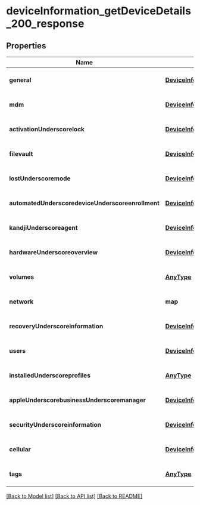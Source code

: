 # deviceInformation_getDeviceDetails_200_response

## Properties
Name | Type | Description | Notes
------------ | ------------- | ------------- | -------------
**general** | [**DeviceInformationGetDeviceDetails200ResponseGeneral**](DeviceInformationGetDeviceDetails200ResponseGeneral.md) |  | [optional] [default to null]
**mdm** | [**DeviceInformationGetDeviceDetails200ResponseMdm**](DeviceInformationGetDeviceDetails200ResponseMdm.md) |  | [optional] [default to null]
**activationUnderscorelock** | [**DeviceInformationGetDeviceDetails200ResponseActivationLock**](DeviceInformationGetDeviceDetails200ResponseActivationLock.md) |  | [optional] [default to null]
**filevault** | [**DeviceInformationGetDeviceDetails200ResponseFilevault**](DeviceInformationGetDeviceDetails200ResponseFilevault.md) |  | [optional] [default to null]
**lostUnderscoremode** | [**DeviceInformationGetDeviceDetails200ResponseLostMode**](DeviceInformationGetDeviceDetails200ResponseLostMode.md) |  | [optional] [default to null]
**automatedUnderscoredeviceUnderscoreenrollment** | [**DeviceInformationGetDeviceDetails200ResponseAutomatedDeviceEnrollment**](DeviceInformationGetDeviceDetails200ResponseAutomatedDeviceEnrollment.md) |  | [optional] [default to null]
**kandjiUnderscoreagent** | [**DeviceInformationGetDeviceDetails200ResponseKandjiAgent**](DeviceInformationGetDeviceDetails200ResponseKandjiAgent.md) |  | [optional] [default to null]
**hardwareUnderscoreoverview** | [**DeviceInformationGetDeviceDetails200ResponseHardwareOverview**](DeviceInformationGetDeviceDetails200ResponseHardwareOverview.md) |  | [optional] [default to null]
**volumes** | [**AnyType**](.md) |  | [optional] [default to null]
**network** | **map** |  | [optional] [default to null]
**recoveryUnderscoreinformation** | [**DeviceInformationGetDeviceDetails200ResponseRecoveryInformation**](DeviceInformationGetDeviceDetails200ResponseRecoveryInformation.md) |  | [optional] [default to null]
**users** | [**DeviceInformationGetDeviceDetails200ResponseUsers**](DeviceInformationGetDeviceDetails200ResponseUsers.md) |  | [optional] [default to null]
**installedUnderscoreprofiles** | [**AnyType**](.md) |  | [optional] [default to null]
**appleUnderscorebusinessUnderscoremanager** | [**DeviceInformationGetDeviceDetails200ResponseAppleBusinessManager**](DeviceInformationGetDeviceDetails200ResponseAppleBusinessManager.md) |  | [optional] [default to null]
**securityUnderscoreinformation** | [**DeviceInformationGetDeviceDetails200ResponseSecurityInformation**](DeviceInformationGetDeviceDetails200ResponseSecurityInformation.md) |  | [optional] [default to null]
**cellular** | [**DeviceInformationGetDeviceDetails200ResponseCellular**](DeviceInformationGetDeviceDetails200ResponseCellular.md) |  | [optional] [default to null]
**tags** | [**AnyType**](.md) |  | [optional] [default to null]

[[Back to Model list]](../README.md#documentation-for-models) [[Back to API list]](../README.md#documentation-for-api-endpoints) [[Back to README]](../README.md)


